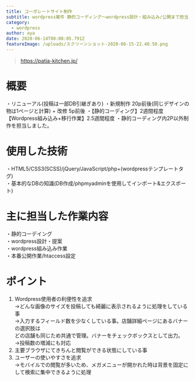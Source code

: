 ```yaml
---
title: コーポレートサイト制作
subtitle: wordpress案件 静的コーディング〜wordpress設計・組み込み/公開まで担当
category:
  - wordpress
author: aya
date: 2020-06-14T08:08:05.791Z
featureImage: /uploads/スクリーンショット-2020-06-15-22.40.58.png
---
```

> https://patia-kitchen.jp/

# 概要

・リニューアル(投稿は一部DB引継ぎあり) ・新規制作 20p前後(同じデザインの物は1ページと計算) + 改修 5p前後
・【静的コーディング】2週間程度 【Wordpress組み込み+移行作業】2.5週間程度
・静的コーディング内2P以外制作を担当しました。

# 使用した技術

・HTML5/CSS3(SCSS)/jQuery/JavaScript/php+(wordpressテンプレートタグ)\
・基本的なDBの知識(DB作成/phpmyadminを使用してインポート&エクスポート)  

# 主に担当した作業内容

・静的コーデイング\
・wordpress設計・提案\
・wordpress組み込み作業\
・本番公開作業/htaccess設定

# ポイント

1. Wordpress使用者の利便性を追求\
   →どんな画像のサイズを投稿しても綺麗に表示されるように処理をしている事\
   →入力するフィールド数を少なくしている事。店舗詳細ページにあるバナーの選択肢は\
   どの店舗も同じため共通で管理。バナーをチェックボックスとして出力。\
   →投稿数の増減にも対応
2. 主要ブラウザにてきちんと閲覧ができる状態にしている事
3. ユーザーの使いやすさを追求\
   →モバイルでの閲覧が多いため、メガメニューが開かれた時は背景を固定にして検索に集中できるように処理